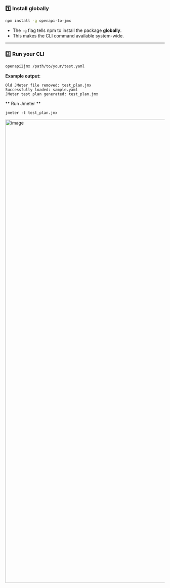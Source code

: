 

### 1️⃣ Install globally

```bash
npm install -g openapi-to-jmx
```

* The `-g` flag tells npm to install the package **globally**.
* This makes the CLI command available system-wide.

---

### 2️⃣ Run your CLI

```bash
openapi2jmx /path/to/your/test.yaml
```

**Example output:**

```
Old JMeter file removed: test_plan.jmx
Successfully loaded: sample.yaml
JMeter test plan generated: test_plan.jmx
```
** Run Jmeter ** 
```
jmeter -t test_plan.jmx 
```
<img width="2338" height="1464" alt="image" src="https://github.com/user-attachments/assets/bf4eaea2-468b-4f20-ad08-c636aebd1966" />

